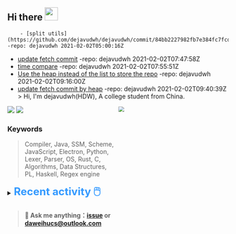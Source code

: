 ## Hi there <img src="https://raw.githubusercontent.com/MartinHeinz/MartinHeinz/master/wave.gif" width="30px">

        - [split utils](https://github.com/dejavudwh/dejavudwh/commit/84bb2227982fb7e384fc7fcdadd0c69e469882f7) -repo: dejavudwh 2021-02-02T05:00:16Z
- [update fetch commit](https://github.com/dejavudwh/dejavudwh/commit/4ac315813997e0c2b3610e50e3d627121a4be062) -repo: dejavudwh 2021-02-02T07:47:58Z
- [time compare](https://github.com/dejavudwh/dejavudwh/commit/5b7d0943b196a12a6e2e894d6becb75be79b4016) -repo: dejavudwh 2021-02-02T07:55:51Z
- [Use the heap instead of the list to store the repo](https://github.com/dejavudwh/dejavudwh/commit/d5370f01a41a88a956a08be4e05bf13ec52bf360) -repo: dejavudwh 
2021-02-02T09:16:00Z
- [update fetch commit by heap](https://github.com/dejavudwh/dejavudwh/commit/cc6afc0adb911fd08a928a50ab4a5c7cc9928ee3) -repo: dejavudwh 2021-02-02T09:40:39Z   
        > Hi, I'm dejavudwh(HDW), A college student from China. 

![](https://komarev.com/ghpvc/?username=dejavudwh)
<img src="https://img.shields.io/badge/BLOG-dejavudwh-blue"><a href="https://www.cnblogs.com/secoding/"></a></img>
<img align="right" width="50%" src="https://github-readme-stats.vercel.app/api?username=dejavudwh&show_icons=true&theme=onedark&count_private=true" style="zoom: 80%;" /> 

### Keywords 

> Compiler, Java, SSM, Scheme, JavaScript, Electron, Python, Lexer, Parser, OS, Rust, C, Algorithms, Data Structures, PL, Haskell, Regex engine


<details>

<summary><font size="5.5" color="#3399FF"><b>Recent activity 🖱️</b></font></summary>

- #### 🔭 Working:

  - [翻译 The Algorithm Design Manual (2nd Ed.)](https://github.com/dejavudwh/The-Algorithm-Design-Manual)

- #### 🌱 Learning:

  - 微积分、线性代数
  - LeetCode刷题
  - 英语
  - 整理以前项目的博客：[从零写一个编译器](https://www.cnblogs.com/secoding/tag/从零写一个编译器/)、[从零实现一个正则表达式引擎](https://www.zhihu.com/column/c_1337535182023852032)

- <details>
    <summary><font size="3.5" color="#3399FF"><b>Commit Post 🖱️</b></font></summary>
  <!-- COMMITS-LIST:START -->

  <!-- COMMITS-LIST:END -->
  </details>
</details>

> #### 💬 Ask me anything：[issue](https://github.com/dejavudwh/dejavudwh/issues) or [daweihucs@outlook.com](mailto:daweihucs@outlook.com)